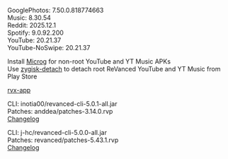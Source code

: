 GooglePhotos: 7.50.0.818774663  
Music: 8.30.54  
Reddit: 2025.12.1  
Spotify: 9.0.92.200  
YouTube: 20.21.37  
YouTube-NoSwipe: 20.21.37  

Install [Microg](https://github.com/ReVanced/GmsCore/releases) for non-root YouTube and YT Music APKs  
Use [zygisk-detach](https://github.com/j-hc/zygisk-detach) to detach root ReVanced YouTube and YT Music from Play Store  

[rvx-app](https://github.com/cvnertnc/rvx-app)
  
CLI: inotia00/revanced-cli-5.0.1-all.jar  
Patches: anddea/patches-3.14.0.rvp  
[Changelog](https://github.com/anddea/revanced-patches/releases/tag/v3.14.0)

CLI: j-hc/revanced-cli-5.0.0-all.jar  
Patches: revanced/patches-5.43.1.rvp  
[Changelog](https://github.com/revanced/revanced-patches/releases/tag/v5.43.1)  
